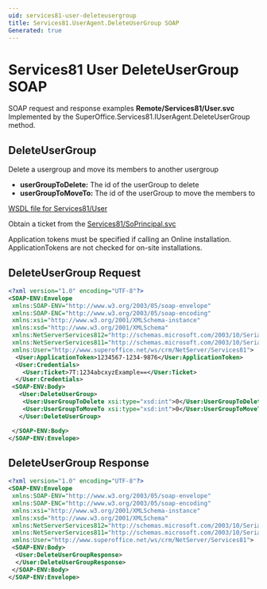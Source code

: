 ```yaml
---
uid: services81-user-deleteusergroup
title: Services81.UserAgent.DeleteUserGroup SOAP
Generated: true
---
```


# Services81 User DeleteUserGroup SOAP

SOAP request and response examples **Remote/Services81/User.svc**
Implemented by the <see cref="M:SuperOffice.Services81.IUserAgent.DeleteUserGroup">SuperOffice.Services81.IUserAgent.DeleteUserGroup</see> method.

## DeleteUserGroup

Delete a usergroup and move its members to another usergroup

* **userGroupToDelete:** The id of the userGroup to delete
* **userGroupToMoveTo:** The id of the userGroup to move the members to



[WSDL file for Services81/User](../Services81-User.md)

Obtain a ticket from the [Services81/SoPrincipal.svc](../SoPrincipal/SoPrincipal.md)

Application tokens must be specified if calling an Online installation. ApplicationTokens are not checked for on-site installations.

## DeleteUserGroup Request

```xml
<?xml version="1.0" encoding="UTF-8"?>
<SOAP-ENV:Envelope
 xmlns:SOAP-ENV="http://www.w3.org/2003/05/soap-envelope"
 xmlns:SOAP-ENC="http://www.w3.org/2003/05/soap-encoding"
 xmlns:xsi="http://www.w3.org/2001/XMLSchema-instance"
 xmlns:xsd="http://www.w3.org/2001/XMLSchema"
 xmlns:NetServerServices812="http://schemas.microsoft.com/2003/10/Serialization/Arrays"
 xmlns:NetServerServices811="http://schemas.microsoft.com/2003/10/Serialization/"
 xmlns:User="http://www.superoffice.net/ws/crm/NetServer/Services81">
  <User:ApplicationToken>1234567-1234-9876</User:ApplicationToken>
  <User:Credentials>
    <User:Ticket>7T:1234abcxyzExample==</User:Ticket>
  </User:Credentials>
 <SOAP-ENV:Body>
   <User:DeleteUserGroup>
    <User:UserGroupToDelete xsi:type="xsd:int">0</User:UserGroupToDelete>
    <User:UserGroupToMoveTo xsi:type="xsd:int">0</User:UserGroupToMoveTo>
   </User:DeleteUserGroup>

 </SOAP-ENV:Body>
</SOAP-ENV:Envelope>

```


## DeleteUserGroup Response

```xml
<?xml version="1.0" encoding="UTF-8"?>
<SOAP-ENV:Envelope
 xmlns:SOAP-ENV="http://www.w3.org/2003/05/soap-envelope"
 xmlns:SOAP-ENC="http://www.w3.org/2003/05/soap-encoding"
 xmlns:xsi="http://www.w3.org/2001/XMLSchema-instance"
 xmlns:xsd="http://www.w3.org/2001/XMLSchema"
 xmlns:NetServerServices812="http://schemas.microsoft.com/2003/10/Serialization/Arrays"
 xmlns:NetServerServices811="http://schemas.microsoft.com/2003/10/Serialization/"
 xmlns:User="http://www.superoffice.net/ws/crm/NetServer/Services81">
 <SOAP-ENV:Body>
  <User:DeleteUserGroupResponse>
  </User:DeleteUserGroupResponse>
 </SOAP-ENV:Body>
</SOAP-ENV:Envelope>

```

